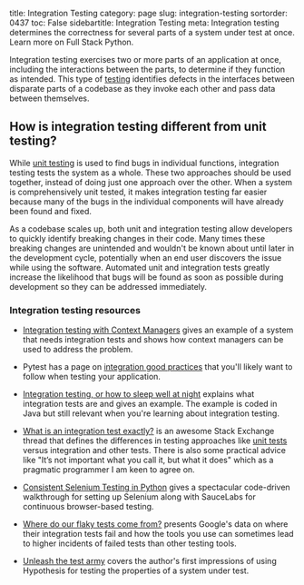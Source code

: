 title: Integration Testing
category: page
slug: integration-testing
sortorder: 0437
toc: False
sidebartitle: Integration Testing
meta: Integration testing determines the correctness for several parts of a system under test at once. Learn more on Full Stack Python.


Integration testing exercises two or more parts of an application at once, 
including the interactions between the parts, to determine if they function
as intended. This type of [testing](/testing.html) identifies defects in 
the interfaces between disparate parts of a codebase as they invoke 
each other and pass data between themselves.


## How is integration testing different from unit testing?
While [unit testing](/unit-testing.html) is used to find bugs in individual
functions, integration testing tests the system as a whole. These two
approaches should be used together, instead of doing just one approach over
the other. When a system is comprehensively unit tested, it makes 
integration testing far easier because many of the bugs in the individual
components will have already been found and fixed. 

As a codebase scales up, both unit and integration testing allow 
developers to quickly identify breaking changes in their code. Many times
these breaking changes are unintended and wouldn't be known about until
later in the development cycle, potentially when an end user discovers 
the issue while using the software. Automated unit and integration tests
greatly increase the likelihood that bugs will be found as soon as possible
during development so they can be addressed immediately.


### Integration testing resources
* [Integration testing with Context Managers](http://eigenhombre.com/introduction-to-context-managers-in-python.html)
  gives an example of a system that needs integration tests and shows how
  context managers can be used to address the problem.

* Pytest has a page on [integration good practices](http://doc.pytest.org/en/latest/goodpractices.html)
  that you'll likely want to follow when testing your application.

* [Integration testing, or how to sleep well at night](http://enterprisecraftsmanship.com/2015/07/13/integration-testing-or-how-to-sleep-well-at-nights/)
  explains what integration tests are and gives an example. The example is 
  coded in Java but still relevant when you're learning about integration
  testing.

* [What is an integration test exactly?](https://softwareengineering.stackexchange.com/questions/48237/what-is-an-integration-test-exactly)
  is an awesome Stack Exchange thread that defines the differences in 
  testing approaches like [unit tests](/unit-testing.html) versus integration
  and other tests. There is also some practical advice like "It’s not 
  important what you call it, but what it does" which as a pragmatic 
  programmer I am keen to agree on.

* [Consistent Selenium Testing in Python](https://chrxs.net/articles/2017/09/01/consistent-selenium-testing/)
  gives a spectacular code-driven walkthrough for setting up Selenium
  along with SauceLabs for continuous browser-based testing.

* [Where do our flaky tests come from?](https://testing.googleblog.com/2017/04/where-do-our-flaky-tests-come-from.html)
  presents Google's data on where their integration tests fail and how
  the tools you use can sometimes lead to higher incidents of failed
  tests than other testing tools.

* [Unleash the test army](http://wordaligned.org/articles/unleash-the-test-army)
  covers the author's first impressions of using Hypothesis for testing
  the properties of a system under test.

